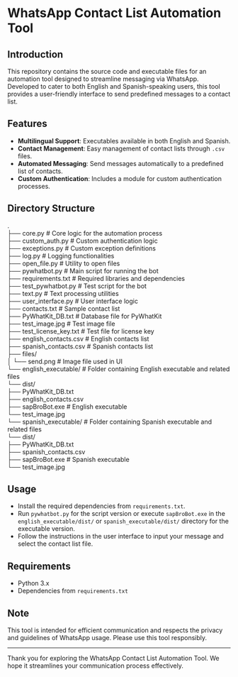 # WhatsApp Contact List Automation Tool

## Introduction
This repository contains the source code and executable files for an automation tool designed to streamline messaging via WhatsApp. Developed to cater to both English and Spanish-speaking users, this tool provides a user-friendly interface to send predefined messages to a contact list.

## Features
- **Multilingual Support**: Executables available in both English and Spanish.
- **Contact Management**: Easy management of contact lists through `.csv` files.
- **Automated Messaging**: Send messages automatically to a predefined list of contacts.
- **Custom Authentication**: Includes a module for custom authentication processes.

## Directory Structure
.  
├── core.py # Core logic for the automation process  
├── custom_auth.py # Custom authentication logic  
├── exceptions.py # Custom exception definitions  
├── log.py # Logging functionalities  
├── open_file.py # Utility to open files  
├── pywhatbot.py # Main script for running the bot  
├── requirements.txt # Required libraries and dependencies  
├── test_pywhatbot.py # Test script for the bot  
├── text.py # Text processing utilities  
├── user_interface.py # User interface logic  
├── contacts.txt # Sample contact list  
├── PyWhatKit_DB.txt # Database file for PyWhatKit  
├── test_image.jpg # Test image file  
├── test_license_key.txt # Test file for license key  
├── english_contacts.csv # English contacts list  
├── spanish_contacts.csv # Spanish contacts list  
├── files/  
│ └── send.png # Image file used in UI  
└── english_executable/ # Folder containing English executable and related files  
└── dist/  
├── PyWhatKit_DB.txt  
├── english_contacts.csv  
├── sapBroBot.exe # English executable  
└── test_image.jpg  
└── spanish_executable/ # Folder containing Spanish executable and related files  
└── dist/  
├── PyWhatKit_DB.txt  
├── spanish_contacts.csv  
├── sapBroBot.exe # Spanish executable  
└── test_image.jpg  


## Usage
- Install the required dependencies from `requirements.txt`.
- Run `pywhatbot.py` for the script version or execute `sapBroBot.exe` in the `english_executable/dist/` or `spanish_executable/dist/` directory for the executable version.
- Follow the instructions in the user interface to input your message and select the contact list file.

## Requirements
- Python 3.x
- Dependencies from `requirements.txt`

## Note
This tool is intended for efficient communication and respects the privacy and guidelines of WhatsApp usage. Please use this tool responsibly.

___

Thank you for exploring the WhatsApp Contact List Automation Tool. We hope it streamlines your communication process effectively.

